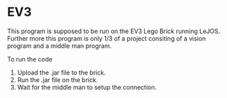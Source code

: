 # EV3
This program is supposed to be run on the EV3 Lego Brick running LeJOS. 
Further more this program is only 1/3 of a project consiting of a vision program and a middle man program. 

To run the code

1. Upload the .jar file to the brick.
2. Run the .jar file on the brick. 
3. Wait for the middle man to setup the connection.
